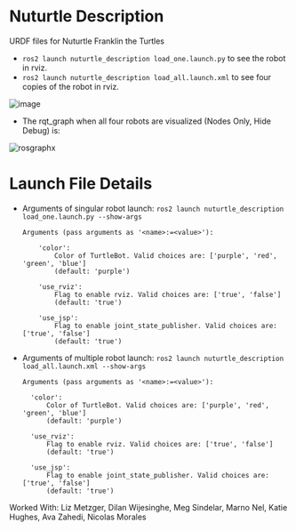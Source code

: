 # Nuturtle  Description
URDF files for Nuturtle Franklin the Turtles
* `ros2 launch nuturtle_description load_one.launch.py` to see the robot in rviz.
* `ros2 launch nuturtle_description load_all.launch.xml` to see four copies of the robot in rviz.

![image](https://user-images.githubusercontent.com/46512429/211421745-cc2239d8-01ed-4da6-ac96-ce4c56c5e53d.png)

* The rqt_graph when all four robots are visualized (Nodes Only, Hide Debug) is:

![rosgraphx](https://user-images.githubusercontent.com/46512429/211422346-1a173f85-52a7-4716-910e-a6fdc9550445.svg)

# Launch File Details
* Arguments of singular robot launch:
  `ros2 launch nuturtle_description load_one.launch.py --show-args`
  ```
  Arguments (pass arguments as '<name>:=<value>'):

      'color':
          Color of TurtleBot. Valid choices are: ['purple', 'red', 'green', 'blue']
          (default: 'purple')

      'use_rviz':
          Flag to enable rviz. Valid choices are: ['true', 'false']
          (default: 'true')

      'use_jsp':
          Flag to enable joint_state_publisher. Valid choices are: ['true', 'false']
          (default: 'true')
    ```

* Arguments of multiple robot launch:
  `ros2 launch nuturtle_description load_all.launch.xml --show-args`
  ```
  Arguments (pass arguments as '<name>:=<value>'):

    'color':
        Color of TurtleBot. Valid choices are: ['purple', 'red', 'green', 'blue']
        (default: 'purple')

    'use_rviz':
        Flag to enable rviz. Valid choices are: ['true', 'false']
        (default: 'true')

    'use_jsp':
        Flag to enable joint_state_publisher. Valid choices are: ['true', 'false']
        (default: 'true')
  ```

Worked With: Liz Metzger, Dilan Wijesinghe, Meg Sindelar, Marno Nel, Katie Hughes, Ava Zahedi, Nicolas Morales